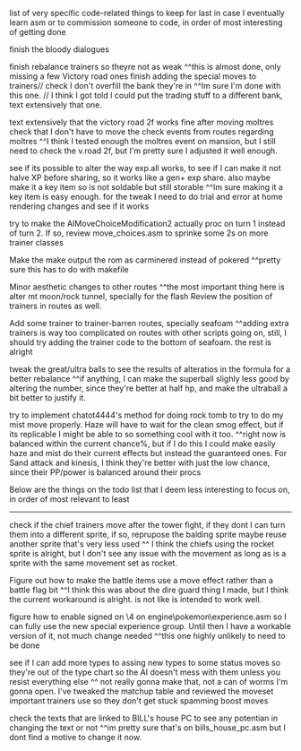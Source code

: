 list of very specific code-related things to keep for last in case I eventually learn asm or to commission someone to code, in order of most interesting of getting done

finish the bloody dialogues

finish rebalance trainers so theyre not as weak
^^this is almost done, only missing a few Victory road ones
finish adding the special moves to trainers// check I don't overfill the bank they're in
^^Im sure I'm done with this one. // I think I got told I could put the trading stuff to a different bank, text extensively that one.


text extensively that the victory road 2f works fine after moving moltres
check that I don't have to move the check events from routes regarding moltres
^^I think I tested enough the moltres event on mansion, but I still need to check the v.road 2f, but I'm pretty sure I adjusted it well enough.


see if its possible to alter the way exp.all works, to see if I can make it not halve XP before sharing, so it works like a gen+ exp share. also maybe make it a key item so is not soldable but still storable
^^Im sure making it a key item is easy enough. for the tweak I need to do trial and error at home rendering changes and see if it works


try to make the AIMoveChoiceModification2 actually proc on turn 1 instead of turn 2. If so, review move_choices.asm to sprinke some 2s on more trainer classes


Make the make output the rom as carminered instead of pokered
^^pretty sure this has to do with makefile


Minor aesthetic changes to other routes
^^the most important thing here is alter mt moon/rock tunnel, specially for the flash
Review the position of trainers in routes as well.


Add some trainer to trainer-barren routes, specially seafoam
^^adding extra trainers is way too complicated on routes with other scripts going on, still, I should try adding the trainer code to the bottom of seafoam. the rest is alright


tweak the great/ultra balls to see the results of alteratios in the formula for a better rebalance
^^if anything, I can make the superball slighly less good by altering the number, since they're better at half hp, and make the ultraball a bit better to justify it.


try to implement chatot4444's method for doing rock tomb to try to do my mist move properly. Haze will have to wait for the clean smog effect, but if its replicable I might be able to so something cool with it too.
^^right now is balanced within the current chance%, but if I do this I could make easily haze and mist do their current effects but instead the guaranteed ones. For Sand attack and kinesis, I think they're better with just the low chance, since their PP/power is balanced around their procs


Below are the things on the todo list that I deem less interesting to focus on, in order of most relevant to least
__________________________________________________________________________

check if the chief trainers move after the tower fight, if they dont I can turn them into a different sprite, if so, reprupose the balding sprite
maybe reuse another sprite that's very less used
^^ I think the chiefs using the rocket sprite is alright, but I don't see any issue with the movement as long as is a sprite with the same movement set as rocket.

Figure out how to make the battle items use a move effect rather than a battle flag bit
^^I think this was about the dire guard thing I made, but I think the current workaround is alright. is not like is intended to work well.

figure how to enable signed on \4 on engine\pokemon\experience.asm so I can fully use the new special experience group. Until then I have a workable version of it, not much change needed
^^this one highly unlikely to need to be done


see if I can add more types to assing new types to some status moves so they're out of the type chart so the AI doesn't mess with them unless you resist everything else
^^ not really gonna make that, not a can of worms I'm gonna open. I've tweaked the matchup table and reviewed the moveset important trainers use so they don't get stuck spamming boost moves

check the texts that are linked to BILL's house PC to see any potentian in changing the text or not
^^im pretty sure that's on bills_house_pc.asm but I dont find a motive to change it now.